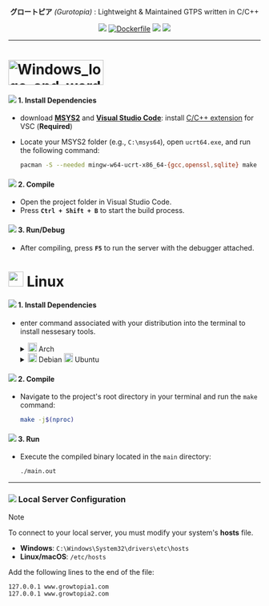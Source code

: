 <div align="center">

**グロートピア** *(Gurotopia)* : Lightweight & Maintained GTPS written in C/C++

[![](https://github.com/GT-api/GT.api/actions/workflows/make.yml/badge.svg)](https://github.com/GT-api/GT.api/actions/workflows/make.yml)
[![Dockerfile](https://github.com/gurotopia/Gurotopia/actions/workflows/docker.yml/badge.svg)](https://github.com/gurotopia/Gurotopia/actions/workflows/docker.yml)
[![](https://app.codacy.com/project/badge/Grade/fa8603d6ec2b4485b8e24817ef23ca21)](https://app.codacy.com/gh/gurotopia/Gurotopia/dashboard?utm_source=gh&utm_medium=referral&utm_content=&utm_campaign=Badge_grade)
[![](https://dcbadge.limes.pink/api/server/zzWHgzaF7J?style=flat)](https://discord.gg/zzWHgzaF7J)

</div>

***

# <img width="190" height="50" alt="Windows_logo_and_wordmark_-_2021 svg" src="https://github.com/user-attachments/assets/1385f762-2c56-465a-aa3b-901a431552bb" />

#### ![](https://raw.githubusercontent.com/microsoft/vscode-icons/main/icons/dark/archive.svg) 1. Install Dependencies
   - download [**MSYS2**](https://www.msys2.org/) and [**Visual Studio Code**](https://code.visualstudio.com/): install [C/C++ extension](https://marketplace.visualstudio.com/items?itemName=ms-vscode.cpptools) for VSC (**Required**)
     
   - Locate your MSYS2 folder (e.g., `C:\msys64`), open `ucrt64.exe`, and run the following command:
     ```bash
     pacman -S --needed mingw-w64-ucrt-x86_64-{gcc,openssl,sqlite} make
     ```

#### ![](https://raw.githubusercontent.com/microsoft/vscode-icons/main/icons/dark/build.svg) 2. Compile
   - Open the project folder in Visual Studio Code.
   - Press **`Ctrl + Shift + B`** to start the build process.

#### ![](https://raw.githubusercontent.com/microsoft/vscode-icons/main/icons/dark/debug-alt-small.svg) 3. Run/Debug
   - After compiling, press **`F5`** to run the server with the debugger attached.

# <img src="https://github.com/user-attachments/assets/fecde323-04c5-4b82-a08d-badcb184be6a" width="30" /> Linux

#### ![](https://raw.githubusercontent.com/microsoft/vscode-icons/main/icons/dark/archive.svg) 1. Install Dependencies

- enter command associated with your distribution into the terminal to install nessesary tools.
   <details><summary><img width="18" height="18" src="https://github.com/user-attachments/assets/8359ba6e-a9b2-4500-893f-61eaf40e2478" /> Arch</summary>
   <p>
      
   ```bash
   sudo pacman -S base-devel openssl sqlite
   ```
   </p>
   </details> 
   <details><summary><img width="18" height="18" src="https://github.com/user-attachments/assets/742f35c4-3e69-450e-8095-9fabe9ecd0d8" /> Debian <img width="18" height="18" src="https://github.com/user-attachments/assets/46f0770e-f4ed-480b-851d-c90b05fae52f" /> Ubuntu</summary>
   <p>

   > [!TIP]
   > You can run the `./install_ubuntu_deps.sh` script to install all dependencies automatically.

   Alternatively, run the following command manually:
   ```bash
   sudo apt-get update && sudo apt-get install -y build-essential libssl-dev openssl sqlite3 libsqlite3-dev
   ```
        
   </p>
   </details> 

#### ![](https://raw.githubusercontent.com/microsoft/vscode-icons/main/icons/dark/build.svg) 2. Compile
   - Navigate to the project's root directory in your terminal and run the `make` command:
     ```bash
     make -j$(nproc)
     ```

#### ![](https://raw.githubusercontent.com/microsoft/vscode-icons/main/icons/dark/debug-alt-small.svg) 3. Run
   - Execute the compiled binary located in the `main` directory:
     ```bash
     ./main.out
     ```

---

### ![](https://raw.githubusercontent.com/microsoft/vscode-icons/main/icons/dark/settings.svg) Local Server Configuration

> [!NOTE]
> To connect to your local server, you must modify your system's **hosts** file.
> - **Windows**: `C:\Windows\System32\drivers\etc\hosts`
> - **Linux/macOS**: `/etc/hosts`
>
> Add the following lines to the end of the file:
> ```
> 127.0.0.1 www.growtopia1.com
> 127.0.0.1 www.growtopia2.com
> ```
